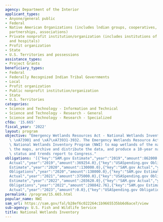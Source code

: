 ```yaml
---
agency: Department of the Interior
applicant_types:
- Anyone/general public
- Federal
- Native American Organizations (includes lndian groups, cooperatives, corporations,
  partnerships, associations)
- Private nonprofit institution/organization (includes institutions of higher education
  and hospitals)
- Profit organization
- State
- U.S. Territories and possessions
assistance_types:
- Project Grants
beneficiary_types:
- Federal
- Federally Recognized Indian Tribal Governments
- Local
- Profit organization
- Public nonprofit institution/organization
- State
- U.S. Territories
categories:
- Science and Technology - Information and Technical
- Science and Technology - Research - General
- Science and Technology - Research - Specialized
cfda: '15.665'
fiscal_year: '2022'
layout: program
objective: "Emergency Wetlands Resources Act - National Wetlands Inventory, 16 U.S.C.\
  \ \xA73901 and \xA7\xA73931-3932. The Emergency Wetlands Resource Act requires the\
  \ National Wetlands Inventory Program (NWI) to map wetlands of the nation, digitize\
  \ the maps, archive and distribute the data, and produce a 10-year national wetlands\
  \ status and trends report to Congress."
obligations: '[{"key":"SAM.gov Estimate","year":"2019","amount":862000.0},{"key":"SAM.gov
  Actual","year":"2019","amount":369254.0},{"key":"USASpending.gov Obligations","year":"2019","amount":368699.24},{"key":"SAM.gov
  Estimate","year":"2020","amount":130000.0},{"key":"SAM.gov Actual","year":"2020","amount":236216.0},{"key":"USASpending.gov
  Obligations","year":"2020","amount":138000.0},{"key":"SAM.gov Estimate","year":"2021","amount":150000.0},{"key":"SAM.gov
  Actual","year":"2021","amount":375000.0},{"key":"USASpending.gov Obligations","year":"2021","amount":1201739.23},{"key":"SAM.gov
  Estimate","year":"2022","amount":203620.0},{"key":"SAM.gov Actual","year":"2022","amount":0.0},{"key":"USASpending.gov
  Obligations","year":"2022","amount":298842.76},{"key":"SAM.gov Estimate","year":"2023","amount":180000.0},{"key":"SAM.gov
  Actual","year":"2023","amount":0.0},{"key":"USASpending.gov Obligations","year":"2023","amount":134161.63}]'
permalink: /program/15.665.html
popular_name: NWI
sam_url: https://sam.gov/fal/b28ef6c022264c1b9665535bb6d6ace7/view
sub-agency: U.S. Fish and Wildlife Service
title: National Wetlands Inventory
---
```

